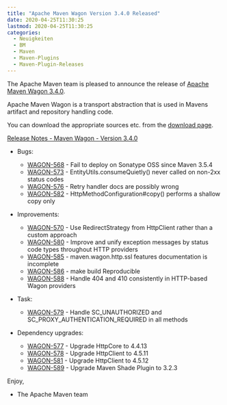 ```yaml
---
title: "Apache Maven Wagon Version 3.4.0 Released"
date: 2020-04-25T11:30:25
lastmod: 2020-04-25T11:30:25
categories:
  - Neuigkeiten
  - BM
  - Maven
  - Maven-Plugins
  - Maven-Plugin-Releases
---
```

The Apache Maven team is pleased to announce the release of 
[Apache Maven Wagon 3.4.0](https://maven.apache.org/wagon/).

Apache Maven Wagon is a transport abstraction that is used in Mavens
artifact and repository handling code.

You can download the appropriate sources etc. from the [download page](https://maven.apache.org/wagon/download.cgi).

<!-- more -->

[Release Notes - Maven Wagon - Version 3.4.0](https://issues.apache.org/jira/secure/ReleaseNote.jspa?projectId=12318122&version=12346512)

* Bugs:

  * [WAGON-568](https://issues.apache.org/jira/browse/WAGON-568) - Fail to deploy on Sonatype OSS since Maven 3.5.4
  * [WAGON-573](https://issues.apache.org/jira/browse/WAGON-573) - EntityUtils.consumeQuietly() never called on non-2xx status codes
  * [WAGON-576](https://issues.apache.org/jira/browse/WAGON-576) - Retry handler docs are possibly wrong
  * [WAGON-582](https://issues.apache.org/jira/browse/WAGON-582) - HttpMethodConfiguration#copy() performs a shallow copy only

* Improvements:

  * [WAGON-570](https://issues.apache.org/jira/browse/WAGON-570) - Use RedirectStrategy from HttpClient rather than a custom approach
  * [WAGON-580](https://issues.apache.org/jira/browse/WAGON-580) - Improve and unify exception messages by status code types throughout HTTP providers
  * [WAGON-585](https://issues.apache.org/jira/browse/WAGON-585) - maven.wagon.http.ssl features documentation is incomplete
  * [WAGON-586](https://issues.apache.org/jira/browse/WAGON-586) - make build Reproducible
  * [WAGON-588](https://issues.apache.org/jira/browse/WAGON-588) - Handle 404 and 410 consistently in HTTP-based Wagon providers

* Task:

  * [WAGON-579](https://issues.apache.org/jira/browse/WAGON-579) - Handle SC_UNAUTHORIZED and SC_PROXY_AUTHENTICATION_REQUIRED in all methods

* Dependency upgrades:

  * [WAGON-577](https://issues.apache.org/jira/browse/WAGON-577) - Upgrade HttpCore to 4.4.13
  * [WAGON-578](https://issues.apache.org/jira/browse/WAGON-578) - Upgrade HttpClient to 4.5.11
  * [WAGON-581](https://issues.apache.org/jira/browse/WAGON-581) - Upgrade HttpClient to 4.5.12
  * [WAGON-589](https://issues.apache.org/jira/browse/WAGON-589) - Upgrade Maven Shade Plugin to 3.2.3

Enjoy,

- The Apache Maven team


